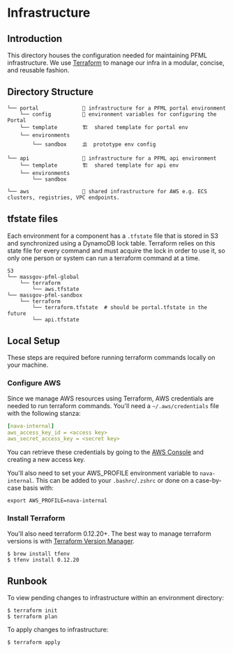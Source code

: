Infrastructure
==========

## Introduction

This directory houses the configuration needed for maintaining PFML infrastructure. We use [Terraform](https://terraform.io) to manage our infra in a modular, concise, and reusable fashion.

## Directory Structure

```
└── portal              🏡 infrastructure for a PFML portal environment
    └── config          🚪 environment variables for configuring the Portal
    └── template        🏗  shared template for portal env
    └── environments
        └── sandbox     ⛱  prototype env config

└── api                 🏡 infrastructure for a PFML api environment
    └── template        🏗  shared template for api env
    └── environments
        └── sandbox

└── aws                 🏡 shared infrastructure for AWS e.g. ECS clusters, registries, VPC endpoints.
```

## tfstate files

Each environment for a component has a `.tfstate` file that is stored in S3 and synchronized using a DynamoDB lock table. Terraform relies on this state file for every command and must acquire the lock in order to use it, so only one person or system can run a terraform command at a time.

```
S3
└── massgov-pfml-global
    └── terraform
        └── aws.tfstate
└── massgov-pfml-sandbox
    └── terraform
        └── terraform.tfstate  # should be portal.tfstate in the future
        └── api.tfstate
```

## Local Setup

These steps are required before running terraform commands locally on your machine.

### Configure AWS

Since we manage AWS resources using Terraform, AWS credentials are needed to run terraform commands. You'll need a `~/.aws/credentials` file with the following stanza:

```yml
[nava-internal]
aws_access_key_id = <access key>
aws_secret_access_key = <secret key>
```

You can retrieve these credentials by going to the [AWS Console](https://console.aws.amazon.com/iam/home?#/security_credentials) and creating a new access key.

You'll also need to set your AWS_PROFILE environment variable to `nava-internal`. This can be added to your `.bashrc`/`.zshrc` or done on a case-by-case basis with:

```
export AWS_PROFILE=nava-internal
```

### Install Terraform

You'll also need terraform 0.12.20+. The best way to manage terraform versions is with [Terraform Version Manager](https://github.com/tfutils/tfenv).

```
$ brew install tfenv
$ tfenv install 0.12.20
```

## Runbook

To view pending changes to infrastructure within an environment directory:

```
$ terraform init
$ terraform plan
```

To apply changes to infrastructure:
```
$ terraform apply
```
